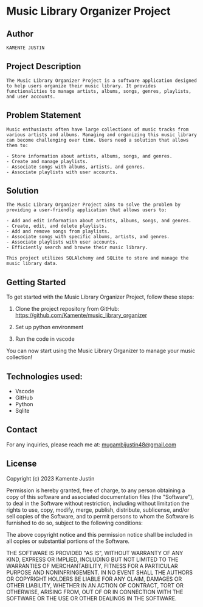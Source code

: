 
# Music Library Organizer Project

## Author
```
KAMENTE JUSTIN

```


## Project Description
```
The Music Library Organizer Project is a software application designed to help users organize their music library. It provides functionalities to manage artists, albums, songs, genres, playlists, and user accounts.
```


## Problem Statement
```
Music enthusiasts often have large collections of music tracks from various artists and albums. Managing and organizing this music library can become challenging over time. Users need a solution that allows them to:

- Store information about artists, albums, songs, and genres.
- Create and manage playlists.
- Associate songs with albums, artists, and genres.
- Associate playlists with user accounts.

```

## Solution
```
The Music Library Organizer Project aims to solve the problem by providing a user-friendly application that allows users to:

- Add and edit information about artists, albums, songs, and genres.
- Create, edit, and delete playlists.
- Add and remove songs from playlists.
- Associate songs with specific albums, artists, and genres.
- Associate playlists with user accounts.
- Efficiently search and browse their music library.

This project utilizes SQLAlchemy and SQLite to store and manage the music library data.

```

## Getting Started

To get started with the Music Library Organizer Project, follow these steps:

1. Clone the project repository from GitHub: <https://github.com/Kamente/music_library_organizer>

2. Set up python environment
3. Run the code in vscode 

You can now start using the Music Library Organizer to manage your music 
collection!


## Technologies used:
- Vscode
- GitHub
- Python 
- Sqlite

## Contact
For any inquiries, please reach me at:
<mugambijustin48@gmail.com>

## License

Copyright (c) 2023 Kamente Justin

Permission is hereby granted, free of charge, to any person obtaining a copy
of this software and associated documentation files (the "Software"), to deal
in the Software without restriction, including without limitation the rights
to use, copy, modify, merge, publish, distribute, sublicense, and/or sell
copies of the Software, and to permit persons to whom the Software is
furnished to do so, subject to the following conditions:

The above copyright notice and this permission notice shall be included in all
copies or substantial portions of the Software.

THE SOFTWARE IS PROVIDED "AS IS", WITHOUT WARRANTY OF ANY KIND, EXPRESS OR
IMPLIED, INCLUDING BUT NOT LIMITED TO THE WARRANTIES OF MERCHANTABILITY,
FITNESS FOR A PARTICULAR PURPOSE AND NONINFRINGEMENT. IN NO EVENT SHALL THE
AUTHORS OR COPYRIGHT HOLDERS BE LIABLE FOR ANY CLAIM, DAMAGES OR OTHER
LIABILITY, WHETHER IN AN ACTION OF CONTRACT, TORT OR OTHERWISE, ARISING FROM,
OUT OF OR IN CONNECTION WITH THE SOFTWARE OR THE USE OR OTHER DEALINGS IN THE
SOFTWARE.

